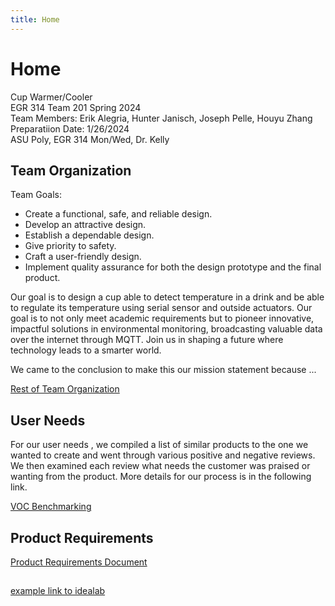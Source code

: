 ```yaml
---
title: Home
---      
```


# Home

Cup Warmer/Cooler <br>
EGR 314 Team 201 Spring 2024 <br>
Team Members: Erik Alegria, Hunter Janisch, Joseph Pelle, Houyu Zhang <br>
Preparatiion Date: 1/26/2024 <br>
ASU Poly, EGR 314 Mon/Wed, Dr. Kelly <br>

## Team Organization
Team Goals:
- Create a functional, safe, and reliable design.
- Develop an attractive design.
- Establish a dependable design.
- Give priority to safety.
- Craft a user-friendly design.
- Implement quality assurance for both the design prototype and the final product.

Our goal is to design a cup able to detect temperature in a drink and be able to regulate its temperature using serial sensor and outside actuators. Our goal is to not only meet academic requirements but to pioneer innovative, impactful solutions in environmental monitoring, broadcasting valuable data over the internet through MQTT. Join us in shaping a future where technology leads to a smarter world.

We came to the conclusion to make this our mission statement because ...

[Rest of Team Organization](/TeamOrganization.md)

## User Needs

For our user needs , we compiled a list of similar products to the one we wanted to create and went through various positive and negative reviews. We then examined each review what needs the customer was praised or  wanting from the product. More details for our process is in the following link.  

[VOC Benchmarking](/VOC.md)

## Product Requirements
[Product Requirements Document](/Product-Requirements.md)

## 

[example link to idealab](https://idealab.asu.edu)


## 
